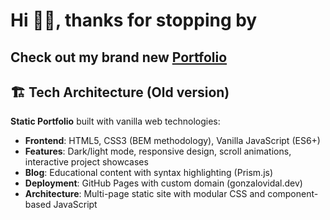 # Hi 👋🏼, thanks for stopping by

## Check out my brand new [Portfolio](https://gsvidal.github.io)

## 🏗️ Tech Architecture (Old version)

**Static Portfolio** built with vanilla web technologies:

- **Frontend**: HTML5, CSS3 (BEM methodology), Vanilla JavaScript (ES6+)
- **Features**: Dark/light mode, responsive design, scroll animations, interactive project showcases
- **Blog**: Educational content with syntax highlighting (Prism.js)
- **Deployment**: GitHub Pages with custom domain (gonzalovidal.dev)
- **Architecture**: Multi-page static site with modular CSS and component-based JavaScript
